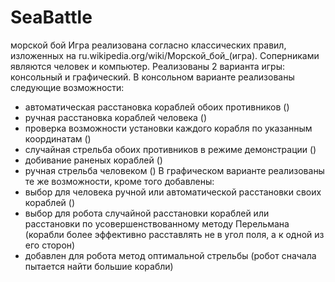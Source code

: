 # SeaBattle
морской бой
 Игра реализована согласно классических правил, изложенных на ru.wikipedia.org/wiki/Морской_бой_(игра).
  Соперниками являются человек и компьютер.
  Реализованы 2 варианта игры: консольный и графический.
  В консольном варианте реализованы следующие возможности:
  - автоматическая расстановка кораблей обоих противников ()
  - ручная расстановка кораблей человека ()
  - проверка возможности установки каждого корабля по указанным координатам ()
  - случайная стрельба обоих противников в режиме демонстрации ()
  - добивание раненых кораблей ()
  - ручная стрельба человеком ()
  В графическом варианте реализованы те же возможности, кроме того добавлены:
  - выбор для человека ручной или автоматической расстановки своих кораблей ()
  - выбор для робота случайной расстановки кораблей или расстановки по усовершенствованному методу Перельмана
  (корабли более эффективно расставлять не в угол поля, а к одной из его сторон)
  - добавлен для робота метод оптимальной стрельбы (робот сначала пытается найти большие корабли)
